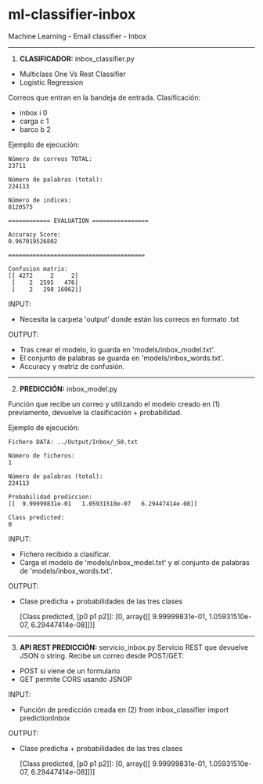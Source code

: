 ml-classifier-inbox
===================

Machine Learning - Email classifier - Inbox

---------------------------------------------------------------------

1) **CLASIFICADOR:** inbox_classifier.py
- Multiclass One Vs Rest Classifier
- Logistic Regression


Correos que entran en la bandeja de entrada. Clasificación:

- inbox     i   0
- carga     c   1
- barco     b   2

Ejemplo de ejecución:

	Número de correos TOTAL:
	23711

	Número de palabras (total):
	224113

	Número de indices:
	8120575

	============ EVALUATION ================

	Accuracy Score:
	0.967019526802

	=======================================

	Confusion matrix:
	[[ 4272     2     2]
	 [    2  2595   476]
	 [    2   298 16062]]


INPUT: 
- Necesita la carpeta 'output' donde están los correos en formato .txt

OUTPUT: 
- Tras crear el modelo, lo guarda en 'models/inbox_model.txt'.
- El conjunto de palabras se guarda en 'models/inbox_words.txt'.
- Accuracy y matriz de confusión.


---------------------------------------------------------------------


2) **PREDICCIÓN:** inbox_model.py

Función que recibe un correo y utilizando el modelo creado en (1) previamente, devuelve la clasificación + probabilidad.

Ejemplo de ejecución:

	Fichero DATA: ../Output/Inbox/_50.txt

	Número de ficheros:
	1

	Número de palabras (total):
	224113

	Probabilidad prediccion:
	[[  9.99999831e-01   1.05931510e-07   6.29447414e-08]]

	Class predicted:
	0

INPUT:
- Fichero recibido a clasificar.
- Carga el modelo de 'models/inbox_model.txt' y el conjunto de palabras de 'models/inbox_words.txt'.

OUTPUT:
- Clase predicha + probabilidades de las tres clases

	[Class predicted, [p0  p1  p2]]:
	[0, array([[  9.99999831e-01,   1.05931510e-07,   6.29447414e-08]])]


---------------------------------------------------------------------


3) **API REST PREDICCIÓN:** servicio_inbox.py
Servicio REST que devuelve JSON o string. 
Recibe un correo desde POST/GET:
* POST si viene de un formulario
* GET permite CORS usando JSNOP

INPUT: 
- Función de predicción creada en (2)
	from inbox_classifier import predictionInbox

OUTPUT:
- Clase predicha + probabilidades de las tres clases

	[Class predicted, [p0  p1  p2]]:
	[0, array([[  9.99999831e-01,   1.05931510e-07,   6.29447414e-08]])]